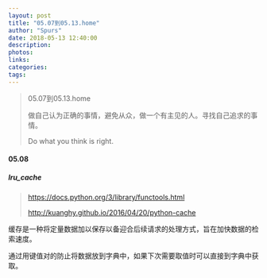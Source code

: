 ```yaml
---
layout: post
title: "05.07到05.13.home"
author: "Spurs"
date: 2018-05-13 12:40:00
description:
photos:
links:
categories:
tags:
---
```


> 05.07到05.13.home
>
> 做自己认为正确的事情，避免从众，做一个有主见的人。寻找自己追求的事情。
>
> Do what you think is right.

<!-- more -->

#### 05.08

##### lru_cache

> https://docs.python.org/3/library/functools.html
>
> http://kuanghy.github.io/2016/04/20/python-cache

缓存是一种将定量数据加以保存以备迎合后续请求的处理方式，旨在加快数据的检索速度。

通过用键值对的防止将数据放到字典中，如果下次需要取值时可以直接到字典中获取。

